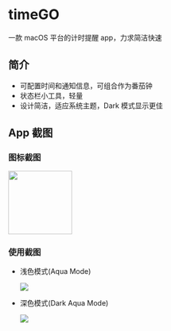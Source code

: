 # timeGO

一款 macOS 平台的计时提醒 app，力求简洁快速

## 简介

- 可配置时间和通知信息，可组合作为番茄钟
- 状态栏小工具，轻量
- 设计简洁，适应系统主题，Dark 模式显示更佳

## App 截图

### 图标截图

<img src="https://pichome-1254392422.cos.ap-chengdu.myqcloud.com/img/20190108030519.png" width="128px">

### 使用截图

- 浅色模式(Aqua Mode)

    ![](https://pichome-1254392422.cos.ap-chengdu.myqcloud.com/img/20190108033908.png)

- 深色模式(Dark Aqua Mode)

    ![](https://pichome-1254392422.cos.ap-chengdu.myqcloud.com/img/20190108033900.png)
